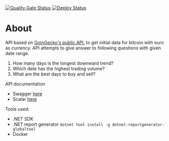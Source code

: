 [![Quality Gate Status](https://sonarcloud.io/api/project_badges/measure?project=Tsingis_bitcoin-web-api&metric=alert_status)](https://sonarcloud.io/summary/new_code?id=Tsingis_bitcoin-web-api) [![Deploy Status](https://github.com/tsingis/bitcoin-web-api/actions/workflows/deploy.yml/badge.svg)](https://github.com/Tsingis/bitcoin-web-api/actions/workflows/deploy.yml)

# About

API based on [GoinGecko's public API.](https://www.coingecko.com/en/api/documentation) to get initial data for bitcoin with euro as currency. API attempts to give answer to following questions with given date range.

1. How many days is the longest downward trend?
2. Which date has the highest trading volume?
3. What are the best days to buy and sell?

API documentation

-   Swagger [here](https://ca-bitcoin-web-api.salmonflower-f146d48d.northeurope.azurecontainerapps.io/swagger)
-   Scalar [here](https://ca-bitcoin-web-api.salmonflower-f146d48d.northeurope.azurecontainerapps.io/scalar)

Tools used:

-   .NET SDK
-   .NET report generator `dotnet tool install -g dotnet-reportgenerator-globaltool`
-   Docker
